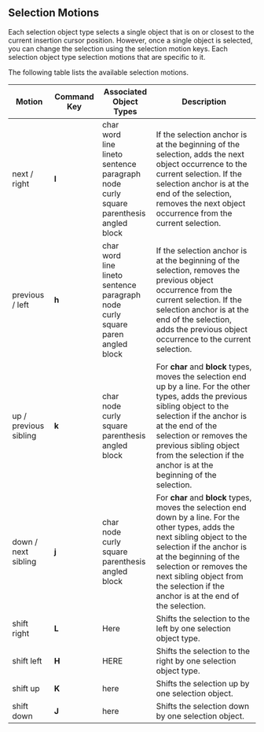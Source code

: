 ## Selection Motions

Each selection object type selects a single object that is on or closest to the current insertion cursor position. However, once a single object is selected, you can change the selection using the selection motion keys. Each selection object type selection motions that are specific to it.

The following table lists the available selection motions.

| Motion | Command Key | Associated Object Types | Description |
| - | - | - | - |
| next / right | **l** | char<br> word<br> line<br> lineto<br> sentence<br> paragraph<br> node<br> curly<br> square<br> parenthesis<br> angled<br> block | If the selection anchor is at the beginning of the selection, adds the next object occurrence to the current selection. If the selection anchor is at the end of the selection, removes the next object occurrence from the current selection. |
| previous / left | **h** | char<br> word<br> line<br> lineto<br> sentence<br> paragraph<br> node<br> curly<br> square<br> paren<br> angled<br> block | If the selection anchor is at the beginning of the selection, removes the previous object occurrence from the current selection. If the selection anchor is at the end of the selection, adds the previous object occurrence to the current selection. |
| up / previous sibling | **k** | char<br> node<br> curly<br> square<br> parenthesis<br> angled<br> block<br> | For **char** and **block** types, moves the selection end up by a line. For the other types, adds the previous sibling object to the selection if the anchor is at the end of the selection or removes the previous sibling object from the selection if the anchor is at the beginning of the selection. |
| down / next sibling | **j** | char<br> node<br> curly<br> square<br> parenthesis<br> angled<br> block<br> | For **char** and **block** types, moves the selection end down by a line. For the other types, adds the next sibling object to the selection if the anchor is at the beginning of the selection or removes the next sibling object from the selection if the anchor is at the end of the selection. |
| shift right | **L** | Here | Shifts the selection to the left by one selection object type. |
| shift left | **H** | HERE | Shifts the selection to the right by one selection object type. |
| shift up | **K** | here | Shifts the selection up by one selection object. |
| shift down | **J** | here | Shifts the selection down by one selection object. |
